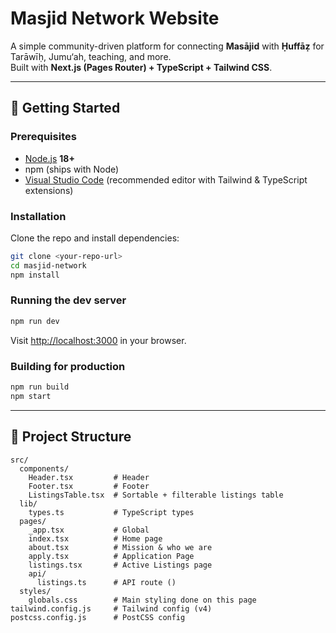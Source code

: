 # Masjid Network Website

A simple community-driven platform for connecting **Masājid** with **Ḥuffāẓ** for Tarāwīḥ, Jumu‘ah, teaching, and more.  
Built with **Next.js (Pages Router) + TypeScript + Tailwind CSS**.

---

## 🚀 Getting Started

### Prerequisites
- [Node.js](https://nodejs.org/) **18+**
- npm (ships with Node)
- [Visual Studio Code](https://code.visualstudio.com/) (recommended editor with Tailwind & TypeScript extensions)

### Installation
Clone the repo and install dependencies:
```bash
git clone <your-repo-url>
cd masjid-network
npm install
```

### Running the dev server
```bash
npm run dev
```
Visit [http://localhost:3000](http://localhost:3000) in your browser.

### Building for production
```bash
npm run build
npm start
```

---

## 📂 Project Structure

```
src/
  components/
    Header.tsx         # Header
    Footer.tsx         # Footer
    ListingsTable.tsx  # Sortable + filterable listings table
  lib/
    types.ts           # TypeScript types
  pages/
    _app.tsx           # Global 
    index.tsx          # Home page
    about.tsx          # Mission & who we are
    apply.tsx          # Application Page
    listings.tsx       # Active Listings page
    api/
      listings.ts      # API route ()
  styles/
    globals.css        # Main styling done on this page
tailwind.config.js     # Tailwind config (v4)
postcss.config.js      # PostCSS config

